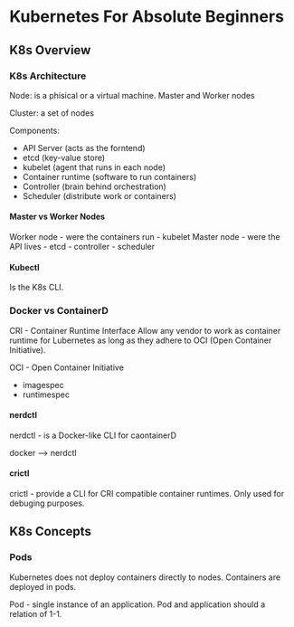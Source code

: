 # Kubernetes For Absolute Beginners

## K8s Overview

### K8s Architecture

Node: is a phisical or a virtual machine. Master and Worker nodes

Cluster: a set of nodes

Components:
- API Server (acts as the forntend)
- etcd (key-value store)
- kubelet (agent that runs in each node)
- Container runtime (software to run containers)
- Controller (brain behind orchestration)
- Scheduler (distribute work or containers)


#### Master vs Worker Nodes

Worker node - were the containers run
    - kubelet
Master node - were the API lives
    - etcd
    - controller
    - scheduler

#### Kubectl

Is the K8s CLI.


### Docker vs ContainerD

CRI - Container Runtime Interface
Allow any vendor to work as container runtime for Lubernetes as long as they adhere to OCI (Open Container Initiative). 

OCI - Open Container Initiative
- imagespec
- runtimespec

#### nerdctl
nerdctl - is a Docker-like CLI for caontainerD

docker --> nerdctl

#### crictl

crictl - provide a CLI for CRI compatible container runtimes. Only used for debuging purposes. 


## K8s Concepts

### Pods
Kubernetes does not deploy containers directly to nodes. Containers are deployed in pods.

Pod - single instance of an application. Pod and application should a relation of 1-1.

